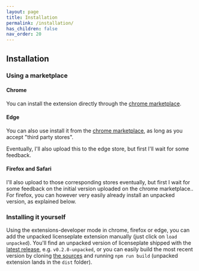 ```yaml
---
layout: page
title: Installation
permalink: /installation/
has_children: false
nav_order: 20
---
```


## Installation

### Using a marketplace 
#### Chrome
You can install the extension directly through the 
[chrome marketplace](https://chrome.google.com/webstore/detail/licenseplate/ipjjmoankphonkjgdpgmpkgmjgjeljmd).

#### Edge
You can also use install it from the [chrome marketplace](https://chrome.google.com/webstore/detail/licenseplate/ipjjmoankphonkjgdpgmpkgmjgjeljmd),
as long as you accept "third party stores".

Eventually, I'll also upload this to the edge store, but first I'll wait for some feedback.

#### Firefox and Safari
I'll also upload to those corresponding stores eventually, but first I wait for some feedback on the initial version uploaded
on the chrome marketplace.. 
For firefox, you can however very easily already install an unpacked version, as explained below.

### Installing it yourself
Using the extensions-developer mode in chrome, firefox or edge, you can add the unpacked licenseplate extension manually (just click on `load unpacked`).
You'll find an unpacked version of licenseplate shipped with the [latest release](https://github.com/MiWeiss/licenseplate/releases), e.g. `v0.2.0-unpacked`, or you can easily build the most recent version by cloning [the sources](https://github.com/MiWeiss/licenseplate) and running `npm run build` (unpacked extension lands in the `dist` folder).

